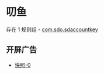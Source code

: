 # 叨鱼

存在 1 规则组 - [com.sdo.sdaccountkey](/src/apps/com.sdo.sdaccountkey.ts)

## 开屏广告

- [快照-0](https://i.gkd.li/import/12934779)
